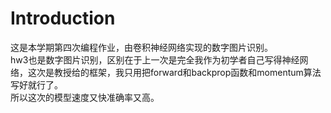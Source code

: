 # Introduction
这是本学期第四次编程作业，由卷积神经网络实现的数字图片识别。  
hw3也是数字图片识别，区别在于上一次是完全我作为初学者自己写得神经网络，这次是教授给的框架，我只用把forward和backprop函数和momentum算法写好就行了。  
所以这次的模型速度又快准确率又高。